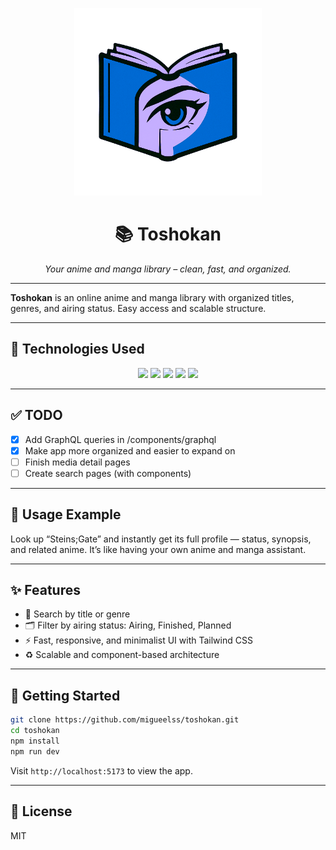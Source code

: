 <p align="center"><img src="./static/favicon.png" height="300" ></p>
<h1 align="center">📚 Toshokan</h1>

<p align="center"><i>Your anime and manga library – clean, fast, and organized.</i></p>

---

**Toshokan** is an online anime and manga library with organized titles, genres, and airing status. Easy access and scalable structure.

---

## 🚀 Technologies Used

<p align="center">
  <img src="https://img.shields.io/badge/Svelte-FF3E00?style=for-the-badge&logo=svelte&logoColor=white" />
  <img src="https://img.shields.io/badge/TypeScript-3178C6?style=for-the-badge&logo=typescript&logoColor=white" />
  <img src="https://img.shields.io/badge/Tailwind_CSS-06B6D4?style=for-the-badge&logo=tailwind-css&logoColor=white" />
  <img src="https://img.shields.io/badge/HTML5-E34F26?style=for-the-badge&logo=html5&logoColor=white" />
  <img src="https://img.shields.io/badge/CSS3-1572B6?style=for-the-badge&logo=css3&logoColor=white" />
</p>

---

## ✅ TODO

- [x] Add GraphQL queries in /components/graphql
- [x] Make app more organized and easier to expand on
- [ ] Finish media detail pages
- [ ] Create search pages (with components)

---

## 🧪 Usage Example

Look up “Steins;Gate” and instantly get its full profile — status, synopsis, and related anime. It’s like having your own anime and manga assistant.

---

## ✨ Features

- 🔎 Search by title or genre  
- 🗂️ Filter by airing status: Airing, Finished, Planned  
- ⚡ Fast, responsive, and minimalist UI with Tailwind CSS  
- ♻️ Scalable and component-based architecture

---

## 🔧 Getting Started

```bash
git clone https://github.com/migueelss/toshokan.git
cd toshokan
npm install
npm run dev
```
Visit `http://localhost:5173` to view the app.

---

## 📄 License
MIT

